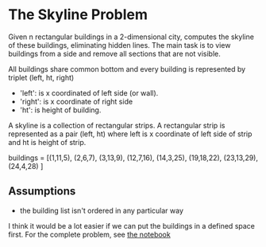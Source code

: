 # The Skyline Problem

Given n rectangular buildings in a 2-dimensional city, computes the skyline of these buildings, eliminating hidden lines. The main task is to view buildings from a side and remove all sections that are not visible.

All buildings share common bottom and every building is represented by triplet (left, ht, right)

 - 'left': is x coordinated of left side (or wall).
 - 'right': is x coordinate of right side
 - 'ht': is height of building.

A skyline is a collection of rectangular strips. A rectangular strip is represented as a pair (left, ht) where left is x coordinate of left side of strip and ht is height of strip.

buildings = [(1,11,5), (2,6,7), (3,13,9), (12,7,16), (14,3,25),
            (19,18,22), (23,13,29), (24,4,28) ]

## Assumptions

 - the building list isn't ordered in any particular way


I think it would be a lot easier if we can put the buildings in a defined space first. For the
complete problem, see [the notebook](the-skyline-problem.ipynb)
